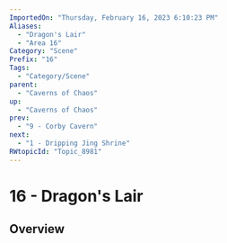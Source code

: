 ```yaml
---
ImportedOn: "Thursday, February 16, 2023 6:10:23 PM"
Aliases:
  - "Dragon's Lair"
  - "Area 16"
Category: "Scene"
Prefix: "16"
Tags:
  - "Category/Scene"
parent:
  - "Caverns of Chaos"
up:
  - "Caverns of Chaos"
prev:
  - "9 - Corby Cavern"
next:
  - "1 - Dripping Jing Shrine"
RWtopicId: "Topic_8981"
---
```

# 16 - Dragon's Lair
## Overview
